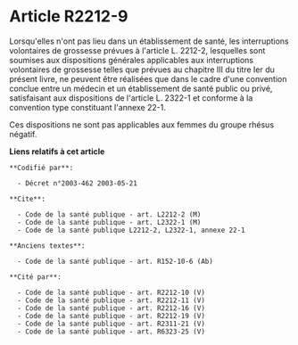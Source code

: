 # Article R2212-9

Lorsqu'elles n'ont pas lieu dans un établissement de santé, les interruptions volontaires de grossesse prévues à l'article L.
2212-2, lesquelles sont soumises aux dispositions générales applicables aux interruptions volontaires de grossesse telles que
prévues au chapitre III du titre Ier du présent livre, ne peuvent être réalisées que dans le cadre d'une convention conclue
entre un médecin et un établissement de santé public ou privé, satisfaisant aux dispositions de l'article L. 2322-1 et
conforme à la convention type constituant l'annexe 22-1.

Ces dispositions ne sont pas applicables aux femmes du groupe rhésus négatif.

**Liens relatifs à cet article**

	**Codifié par**:

	  - Décret n°2003-462 2003-05-21

	**Cite**:

	  - Code de la santé publique - art. L2212-2 (M)
	  - Code de la santé publique - art. L2322-1 (M)
	  - Code de la santé publique L2212-2, L2322-1, annexe 22-1

	**Anciens textes**:

	  - Code de la santé publique - art. R152-10-6 (Ab)

	**Cité par**:

	  - Code de la santé publique - art. R2212-10 (V)
	  - Code de la santé publique - art. R2212-11 (V)
	  - Code de la santé publique - art. R2212-16 (V)
	  - Code de la santé publique - art. R2212-19 (V)
	  - Code de la santé publique - art. R2311-21 (V)
	  - Code de la santé publique - art. R6323-25 (V)
